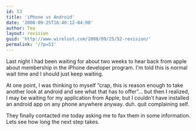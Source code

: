 ```yaml
---
id: 53
title: 'iPhone vs Android'
date: '2008-09-25T16:40:12-04:00'
author: Tea
layout: revision
guid: 'http://www.wirelust.com/2008/09/25/52-revision/'
permalink: '/?p=53'
---
```


Last night I had been waiting for about two weeks to hear back from apple about membership in the iPhone developer program. I'm told this is normal wait time and I should just keep waiting.

At one point, I was thinking to myself “crap, this is reason enough to take another look at android and see what that has to offer”… but then I realized, I may be waiting for my application from Apple, but I couldn't have installed an android app on any phone anywhere anyway. duh. quit complaining self.

They finally contacted me today asking me to fax them in some information. Lets see how long the next step takes.